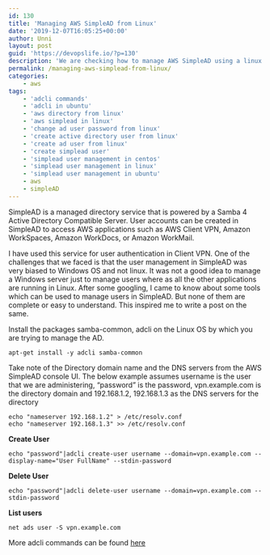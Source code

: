 ```yaml
---
id: 130
title: 'Managing AWS SimpleAD from Linux'
date: '2019-12-07T16:05:25+00:00'
author: Unni
layout: post
guid: 'https://devopslife.io/?p=130'
description: 'We are checking how to manage AWS SimpleAD using a linux machine as this service is biased to Windows. There is no straightforward way to manage SimpleAD from linux when I am writing this post'
permalink: /managing-aws-simplead-from-linux/
categories:
    - aws
tags:
    - 'adcli commands'
    - 'adcli in ubuntu'
    - 'aws directory from linux'
    - 'aws simplead in linux'
    - 'change ad user password from linux'
    - 'create active directory user from linux'
    - 'create ad user from linux'
    - 'create simplead user'
    - 'simplead user management in centos'
    - 'simplead user management in linux'
    - 'simplead user management in ubuntu'
    - aws
    - simpleAD
---
```


SimpleAD is a managed directory service that is powered by a Samba 4 Active Directory Compatible Server. User accounts can be created in SimpleAD to access AWS applications such as AWS Client VPN, Amazon WorkSpaces, Amazon WorkDocs, or Amazon WorkMail.

I have used this service for user authentication in Client VPN. One of the challenges that we faced is that the user management in SimpleAD was very biased to Windows OS and not linux. It was not a good idea to manage a Windows server just to manage users where as all the other applications are running in Linux. After some googling, I came to know about some tools which can be used to manage users in SimpleAD. But none of them are complete or easy to understand. This inspired me to write a post on the same.

Install the packages samba-common, adcli on the Linux OS by which you are trying to manage the AD.


`apt-get install -y adcli samba-common`


Take note of the Directory domain name and the DNS servers from the AWS SimpleAD console UI. The below example assumes username is the user that we are administering, “password” is the password, vpn.example.com is the directory domain and 192.168.1.2, 192.168.1.3 as the DNS servers for the directory


```
echo "nameserver 192.168.1.2" > /etc/resolv.conf 
echo "nameserver 192.168.1.3" >> /etc/resolv.conf 
```

**Create User**

```
echo "password"|adcli create-user username --domain=vpn.example.com --display-name="User FullName" --stdin-password  
```

**Delete User**

```
echo "password"|adcli delete-user username --domain=vpn.example.com --stdin-password
```

 **List users**

```
net ads user -S vpn.example.com
```

More adcli commands can be found [here](http://manpages.ubuntu.com/manpages/cosmic/man8/adcli.8.html)